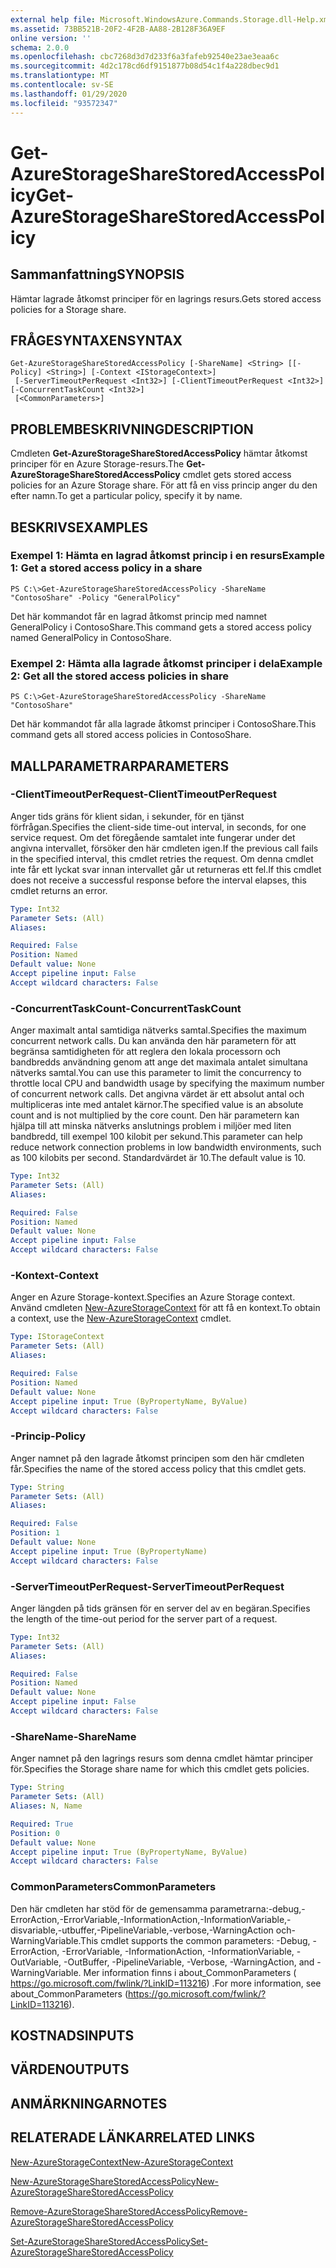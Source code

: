 ```yaml
---
external help file: Microsoft.WindowsAzure.Commands.Storage.dll-Help.xml
ms.assetid: 73BB521B-20F2-4F2B-AA88-2B128F36A9EF
online version: ''
schema: 2.0.0
ms.openlocfilehash: cbc7268d3d7d233f6a3fafeb92540e23ae3eaa6c
ms.sourcegitcommit: 4d2c178cd6df9151877b08d54c1f4a228dbec9d1
ms.translationtype: MT
ms.contentlocale: sv-SE
ms.lasthandoff: 01/29/2020
ms.locfileid: "93572347"
---
```

# <span data-ttu-id="787bf-101">Get-AzureStorageShareStoredAccessPolicy</span><span class="sxs-lookup"><span data-stu-id="787bf-101">Get-AzureStorageShareStoredAccessPolicy</span></span>

## <span data-ttu-id="787bf-102">Sammanfattning</span><span class="sxs-lookup"><span data-stu-id="787bf-102">SYNOPSIS</span></span>
<span data-ttu-id="787bf-103">Hämtar lagrade åtkomst principer för en lagrings resurs.</span><span class="sxs-lookup"><span data-stu-id="787bf-103">Gets stored access policies for a Storage share.</span></span>

## <span data-ttu-id="787bf-104">FRÅGESYNTAXEN</span><span class="sxs-lookup"><span data-stu-id="787bf-104">SYNTAX</span></span>

```
Get-AzureStorageShareStoredAccessPolicy [-ShareName] <String> [[-Policy] <String>] [-Context <IStorageContext>]
 [-ServerTimeoutPerRequest <Int32>] [-ClientTimeoutPerRequest <Int32>] [-ConcurrentTaskCount <Int32>]
 [<CommonParameters>]
```

## <span data-ttu-id="787bf-105">PROBLEMBESKRIVNING</span><span class="sxs-lookup"><span data-stu-id="787bf-105">DESCRIPTION</span></span>
<span data-ttu-id="787bf-106">Cmdleten **Get-AzureStorageShareStoredAccessPolicy** hämtar åtkomst principer för en Azure Storage-resurs.</span><span class="sxs-lookup"><span data-stu-id="787bf-106">The **Get-AzureStorageShareStoredAccessPolicy** cmdlet gets stored access policies for an Azure Storage share.</span></span>
<span data-ttu-id="787bf-107">För att få en viss princip anger du den efter namn.</span><span class="sxs-lookup"><span data-stu-id="787bf-107">To get a particular policy, specify it by name.</span></span>

## <span data-ttu-id="787bf-108">BESKRIVS</span><span class="sxs-lookup"><span data-stu-id="787bf-108">EXAMPLES</span></span>

### <span data-ttu-id="787bf-109">Exempel 1: Hämta en lagrad åtkomst princip i en resurs</span><span class="sxs-lookup"><span data-stu-id="787bf-109">Example 1: Get a stored access policy in a share</span></span>
```
PS C:\>Get-AzureStorageShareStoredAccessPolicy -ShareName "ContosoShare" -Policy "GeneralPolicy"
```

<span data-ttu-id="787bf-110">Det här kommandot får en lagrad åtkomst princip med namnet GeneralPolicy i ContosoShare.</span><span class="sxs-lookup"><span data-stu-id="787bf-110">This command gets a stored access policy named GeneralPolicy in ContosoShare.</span></span>

### <span data-ttu-id="787bf-111">Exempel 2: Hämta alla lagrade åtkomst principer i dela</span><span class="sxs-lookup"><span data-stu-id="787bf-111">Example 2: Get all the stored access policies in share</span></span>
```
PS C:\>Get-AzureStorageShareStoredAccessPolicy -ShareName "ContosoShare"
```

<span data-ttu-id="787bf-112">Det här kommandot får alla lagrade åtkomst principer i ContosoShare.</span><span class="sxs-lookup"><span data-stu-id="787bf-112">This command gets all stored access policies in ContosoShare.</span></span>

## <span data-ttu-id="787bf-113">MALLPARAMETRAR</span><span class="sxs-lookup"><span data-stu-id="787bf-113">PARAMETERS</span></span>

### <span data-ttu-id="787bf-114">-ClientTimeoutPerRequest</span><span class="sxs-lookup"><span data-stu-id="787bf-114">-ClientTimeoutPerRequest</span></span>
<span data-ttu-id="787bf-115">Anger tids gräns för klient sidan, i sekunder, för en tjänst förfrågan.</span><span class="sxs-lookup"><span data-stu-id="787bf-115">Specifies the client-side time-out interval, in seconds, for one service request.</span></span>
<span data-ttu-id="787bf-116">Om det föregående samtalet inte fungerar under det angivna intervallet, försöker den här cmdleten igen.</span><span class="sxs-lookup"><span data-stu-id="787bf-116">If the previous call fails in the specified interval, this cmdlet retries the request.</span></span>
<span data-ttu-id="787bf-117">Om denna cmdlet inte får ett lyckat svar innan intervallet går ut returneras ett fel.</span><span class="sxs-lookup"><span data-stu-id="787bf-117">If this cmdlet does not receive a successful response before the interval elapses, this cmdlet returns an error.</span></span>

```yaml
Type: Int32
Parameter Sets: (All)
Aliases: 

Required: False
Position: Named
Default value: None
Accept pipeline input: False
Accept wildcard characters: False
```

### <span data-ttu-id="787bf-118">-ConcurrentTaskCount</span><span class="sxs-lookup"><span data-stu-id="787bf-118">-ConcurrentTaskCount</span></span>
<span data-ttu-id="787bf-119">Anger maximalt antal samtidiga nätverks samtal.</span><span class="sxs-lookup"><span data-stu-id="787bf-119">Specifies the maximum concurrent network calls.</span></span>
<span data-ttu-id="787bf-120">Du kan använda den här parametern för att begränsa samtidigheten för att reglera den lokala processorn och bandbredds användning genom att ange det maximala antalet simultana nätverks samtal.</span><span class="sxs-lookup"><span data-stu-id="787bf-120">You can use this parameter to limit the concurrency to throttle local CPU and bandwidth usage by specifying the maximum number of concurrent network calls.</span></span>
<span data-ttu-id="787bf-121">Det angivna värdet är ett absolut antal och multipliceras inte med antalet kärnor.</span><span class="sxs-lookup"><span data-stu-id="787bf-121">The specified value is an absolute count and is not multiplied by the core count.</span></span>
<span data-ttu-id="787bf-122">Den här parametern kan hjälpa till att minska nätverks anslutnings problem i miljöer med liten bandbredd, till exempel 100 kilobit per sekund.</span><span class="sxs-lookup"><span data-stu-id="787bf-122">This parameter can help reduce network connection problems in low bandwidth environments, such as 100 kilobits per second.</span></span>
<span data-ttu-id="787bf-123">Standardvärdet är 10.</span><span class="sxs-lookup"><span data-stu-id="787bf-123">The default value is 10.</span></span>

```yaml
Type: Int32
Parameter Sets: (All)
Aliases: 

Required: False
Position: Named
Default value: None
Accept pipeline input: False
Accept wildcard characters: False
```

### <span data-ttu-id="787bf-124">-Kontext</span><span class="sxs-lookup"><span data-stu-id="787bf-124">-Context</span></span>
<span data-ttu-id="787bf-125">Anger en Azure Storage-kontext.</span><span class="sxs-lookup"><span data-stu-id="787bf-125">Specifies an Azure Storage context.</span></span>
<span data-ttu-id="787bf-126">Använd cmdleten [New-AzureStorageContext](./New-AzureStorageContext.md) för att få en kontext.</span><span class="sxs-lookup"><span data-stu-id="787bf-126">To obtain a context, use the [New-AzureStorageContext](./New-AzureStorageContext.md) cmdlet.</span></span>

```yaml
Type: IStorageContext
Parameter Sets: (All)
Aliases: 

Required: False
Position: Named
Default value: None
Accept pipeline input: True (ByPropertyName, ByValue)
Accept wildcard characters: False
```

### <span data-ttu-id="787bf-127">-Princip</span><span class="sxs-lookup"><span data-stu-id="787bf-127">-Policy</span></span>
<span data-ttu-id="787bf-128">Anger namnet på den lagrade åtkomst principen som den här cmdleten får.</span><span class="sxs-lookup"><span data-stu-id="787bf-128">Specifies the name of the stored access policy that this cmdlet gets.</span></span>

```yaml
Type: String
Parameter Sets: (All)
Aliases: 

Required: False
Position: 1
Default value: None
Accept pipeline input: True (ByPropertyName)
Accept wildcard characters: False
```

### <span data-ttu-id="787bf-129">-ServerTimeoutPerRequest</span><span class="sxs-lookup"><span data-stu-id="787bf-129">-ServerTimeoutPerRequest</span></span>
<span data-ttu-id="787bf-130">Anger längden på tids gränsen för en server del av en begäran.</span><span class="sxs-lookup"><span data-stu-id="787bf-130">Specifies the length of the time-out period for the server part of a request.</span></span>

```yaml
Type: Int32
Parameter Sets: (All)
Aliases: 

Required: False
Position: Named
Default value: None
Accept pipeline input: False
Accept wildcard characters: False
```

### <span data-ttu-id="787bf-131">-ShareName</span><span class="sxs-lookup"><span data-stu-id="787bf-131">-ShareName</span></span>
<span data-ttu-id="787bf-132">Anger namnet på den lagrings resurs som denna cmdlet hämtar principer för.</span><span class="sxs-lookup"><span data-stu-id="787bf-132">Specifies the Storage share name for which this cmdlet gets policies.</span></span>

```yaml
Type: String
Parameter Sets: (All)
Aliases: N, Name

Required: True
Position: 0
Default value: None
Accept pipeline input: True (ByPropertyName, ByValue)
Accept wildcard characters: False
```

### <span data-ttu-id="787bf-133">CommonParameters</span><span class="sxs-lookup"><span data-stu-id="787bf-133">CommonParameters</span></span>
<span data-ttu-id="787bf-134">Den här cmdleten har stöd för de gemensamma parametrarna:-debug,-ErrorAction,-ErrorVariable,-InformationAction,-InformationVariable,-disvariable,-utbuffer,-PipelineVariable,-verbose,-WarningAction och-WarningVariable.</span><span class="sxs-lookup"><span data-stu-id="787bf-134">This cmdlet supports the common parameters: -Debug, -ErrorAction, -ErrorVariable, -InformationAction, -InformationVariable, -OutVariable, -OutBuffer, -PipelineVariable, -Verbose, -WarningAction, and -WarningVariable.</span></span> <span data-ttu-id="787bf-135">Mer information finns i about_CommonParameters ( https://go.microsoft.com/fwlink/?LinkID=113216) .</span><span class="sxs-lookup"><span data-stu-id="787bf-135">For more information, see about_CommonParameters (https://go.microsoft.com/fwlink/?LinkID=113216).</span></span>

## <span data-ttu-id="787bf-136">KOSTNADS</span><span class="sxs-lookup"><span data-stu-id="787bf-136">INPUTS</span></span>

## <span data-ttu-id="787bf-137">VÄRDEN</span><span class="sxs-lookup"><span data-stu-id="787bf-137">OUTPUTS</span></span>

## <span data-ttu-id="787bf-138">ANMÄRKNINGAR</span><span class="sxs-lookup"><span data-stu-id="787bf-138">NOTES</span></span>

## <span data-ttu-id="787bf-139">RELATERADE LÄNKAR</span><span class="sxs-lookup"><span data-stu-id="787bf-139">RELATED LINKS</span></span>

[<span data-ttu-id="787bf-140">New-AzureStorageContext</span><span class="sxs-lookup"><span data-stu-id="787bf-140">New-AzureStorageContext</span></span>](./New-AzureStorageContext.md)

[<span data-ttu-id="787bf-141">New-AzureStorageShareStoredAccessPolicy</span><span class="sxs-lookup"><span data-stu-id="787bf-141">New-AzureStorageShareStoredAccessPolicy</span></span>](./New-AzureStorageShareStoredAccessPolicy.md)

[<span data-ttu-id="787bf-142">Remove-AzureStorageShareStoredAccessPolicy</span><span class="sxs-lookup"><span data-stu-id="787bf-142">Remove-AzureStorageShareStoredAccessPolicy</span></span>](./Remove-AzureStorageShareStoredAccessPolicy.md)

[<span data-ttu-id="787bf-143">Set-AzureStorageShareStoredAccessPolicy</span><span class="sxs-lookup"><span data-stu-id="787bf-143">Set-AzureStorageShareStoredAccessPolicy</span></span>](./Set-AzureStorageShareStoredAccessPolicy.md)
